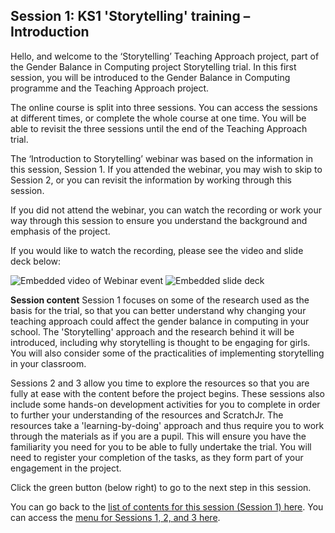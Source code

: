 ## Session 1: KS1 'Storytelling' training – Introduction

Hello, and welcome to the  ‘Storytelling’ Teaching Approach project, part of the Gender Balance in Computing project Storytelling trial. In this first session, you will be introduced to the Gender Balance in Computing programme and the Teaching Approach project.

The online course is split into three sessions. You can access the sessions at different times, or complete the whole course at one time. You will be able to revisit the three sessions until the end of the Teaching Approach trial. 
 
The ‘Introduction to Storytelling’ webinar was based on the information in this session, Session 1. If you attended the webinar, you may wish to skip to Session 2, or you can revisit the information by working through this session.
 
If you did not attend the webinar, you can watch the recording or work your way through this session to ensure you understand the background and emphasis of the project.
 
If you would like to watch the recording, please see the video and slide deck below:

![Embedded video of Webinar event](images/ks1storytelling-WebinarIntroEvent.gif)
![Embedded slide deck](images/ks1storytelling-WebinarIntroSlideDeck.gif)

**Session content**
Session 1 focuses on some of the research used as the basis for the trial, so that you can better understand why changing your teaching approach could affect the gender balance in computing in your school. The 'Storytelling' approach and the research behind it will be introduced, including why storytelling is thought to be engaging for girls. You will also consider some of the practicalities of implementing storytelling in your classroom.

Sessions 2 and 3 allow you time to explore the resources so that you are fully at ease with the content before the project begins. These sessions also include some hands-on development activities for you to complete in order to further your understanding of the resources and ScratchJr. The resources take a 'learning-by-doing' approach and thus require you to work through the materials as if you are a pupil. This will ensure you have the familiarity you need for you to be able to fully undertake the trial. You will need to register your completion of the tasks, as they form part of your engagement in the project.

Click the green button (below right) to go to the next step in this session.

You can go back to the [list of contents for this session (Session 1) here](https://projects.raspberrypi.org/en/projects/KS1StorytellingTraining_Session1_GBICi1b).
You can access the [menu for Sessions 1, 2, and 3 here](https://projects.raspberrypi.org/en/pathways/ks1-storytellingtraining-gbici1b).
